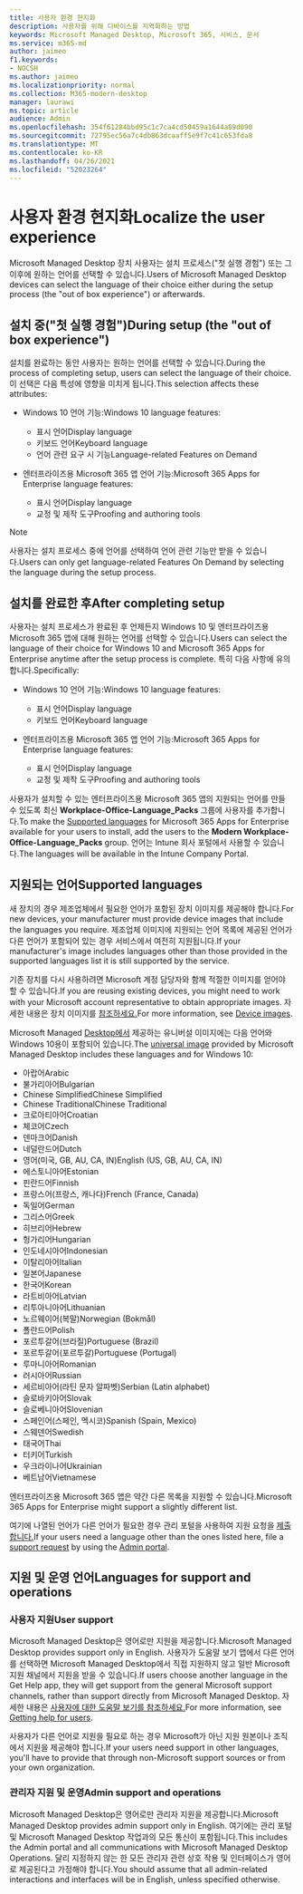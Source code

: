```yaml
---
title: 사용자 환경 현지화
description: 사용자를 위해 디바이스를 지역화하는 방법
keywords: Microsoft Managed Desktop, Microsoft 365, 서비스, 문서
ms.service: m365-md
author: jaimeo
f1.keywords:
- NOCSH
ms.author: jaimeo
ms.localizationpriority: normal
ms.collection: M365-modern-desktop
manager: laurawi
ms.topic: article
audience: Admin
ms.openlocfilehash: 354f61284bbd95c1c7ca4cd50459a1644a89d090
ms.sourcegitcommit: 72795ec56a7c4db863dcaaff5e9f7c41c653fda8
ms.translationtype: MT
ms.contentlocale: ko-KR
ms.lasthandoff: 04/26/2021
ms.locfileid: "52023264"
---
```

# <a name="localize-the-user-experience"></a><span data-ttu-id="77f0b-104">사용자 환경 현지화</span><span class="sxs-lookup"><span data-stu-id="77f0b-104">Localize the user experience</span></span>

<span data-ttu-id="77f0b-105">Microsoft Managed Desktop 장치 사용자는 설치 프로세스("첫 실행 경험") 또는 그 이후에 원하는 언어를 선택할 수 있습니다.</span><span class="sxs-lookup"><span data-stu-id="77f0b-105">Users of Microsoft Managed Desktop devices can select the language of their choice either during the setup process (the "out of box experience") or afterwards.</span></span>

## <a name="during-setup-the-out-of-box-experience"></a><span data-ttu-id="77f0b-106">설치 중("첫 실행 경험")</span><span class="sxs-lookup"><span data-stu-id="77f0b-106">During setup (the "out of box experience")</span></span>

<span data-ttu-id="77f0b-107">설치를 완료하는 동안 사용자는 원하는 언어를 선택할 수 있습니다.</span><span class="sxs-lookup"><span data-stu-id="77f0b-107">During the process of completing setup, users can select the language of their choice.</span></span> <span data-ttu-id="77f0b-108">이 선택은 다음 특성에 영향을 미치게 됩니다.</span><span class="sxs-lookup"><span data-stu-id="77f0b-108">This selection affects these attributes:</span></span>

- <span data-ttu-id="77f0b-109">Windows 10 언어 기능:</span><span class="sxs-lookup"><span data-stu-id="77f0b-109">Windows 10 language features:</span></span>
    - <span data-ttu-id="77f0b-110">표시 언어</span><span class="sxs-lookup"><span data-stu-id="77f0b-110">Display language</span></span>
    - <span data-ttu-id="77f0b-111">키보드 언어</span><span class="sxs-lookup"><span data-stu-id="77f0b-111">Keyboard language</span></span>
    - <span data-ttu-id="77f0b-112">언어 관련 요구 시 기능</span><span class="sxs-lookup"><span data-stu-id="77f0b-112">Language-related Features on Demand</span></span>

- <span data-ttu-id="77f0b-113">엔터프라이즈용 Microsoft 365 앱 언어 기능:</span><span class="sxs-lookup"><span data-stu-id="77f0b-113">Microsoft 365 Apps for Enterprise language features:</span></span>
    - <span data-ttu-id="77f0b-114">표시 언어</span><span class="sxs-lookup"><span data-stu-id="77f0b-114">Display language</span></span>
    - <span data-ttu-id="77f0b-115">교정 및 제작 도구</span><span class="sxs-lookup"><span data-stu-id="77f0b-115">Proofing and authoring tools</span></span>

> [!NOTE]
> <span data-ttu-id="77f0b-116">사용자는 설치 프로세스 중에 언어를 선택하여 언어 관련 기능만 받을 수 있습니다.</span><span class="sxs-lookup"><span data-stu-id="77f0b-116">Users can only get language-related Features On Demand by selecting the language during the setup process.</span></span>

## <a name="after-completing-setup"></a><span data-ttu-id="77f0b-117">설치를 완료한 후</span><span class="sxs-lookup"><span data-stu-id="77f0b-117">After completing setup</span></span>

<span data-ttu-id="77f0b-118">사용자는 설치 프로세스가 완료된 후 언제든지 Windows 10 및 엔터프라이즈용 Microsoft 365 앱에 대해 원하는 언어를 선택할 수 있습니다.</span><span class="sxs-lookup"><span data-stu-id="77f0b-118">Users can select the language of their choice for Windows 10 and Microsoft 365 Apps for Enterprise anytime after the setup process is complete.</span></span> <span data-ttu-id="77f0b-119">특히 다음 사항에 유의합니다.</span><span class="sxs-lookup"><span data-stu-id="77f0b-119">Specifically:</span></span>

- <span data-ttu-id="77f0b-120">Windows 10 언어 기능:</span><span class="sxs-lookup"><span data-stu-id="77f0b-120">Windows 10 language features:</span></span>
    - <span data-ttu-id="77f0b-121">표시 언어</span><span class="sxs-lookup"><span data-stu-id="77f0b-121">Display language</span></span>
    - <span data-ttu-id="77f0b-122">키보드 언어</span><span class="sxs-lookup"><span data-stu-id="77f0b-122">Keyboard language</span></span>

- <span data-ttu-id="77f0b-123">엔터프라이즈용 Microsoft 365 앱 언어 기능:</span><span class="sxs-lookup"><span data-stu-id="77f0b-123">Microsoft 365 Apps for Enterprise language features:</span></span>
    - <span data-ttu-id="77f0b-124">표시 언어</span><span class="sxs-lookup"><span data-stu-id="77f0b-124">Display language</span></span>
    - <span data-ttu-id="77f0b-125">교정 및 제작 도구</span><span class="sxs-lookup"><span data-stu-id="77f0b-125">Proofing and authoring tools</span></span>

<span data-ttu-id="77f0b-126">사용자가 설치할 [](#supported-languages) 수 있는 엔터프라이즈용 Microsoft 365 앱의 지원되는 언어를 만들 수 있도록 최신 **Workplace-Office-Language_Packs** 그룹에 사용자를 추가합니다.</span><span class="sxs-lookup"><span data-stu-id="77f0b-126">To make the [Supported languages](#supported-languages) for Microsoft 365 Apps for Enterprise available for your users to install, add the users to the **Modern Workplace-Office-Language_Packs** group.</span></span> <span data-ttu-id="77f0b-127">언어는 Intune 회사 포털에서 사용할 수 있습니다.</span><span class="sxs-lookup"><span data-stu-id="77f0b-127">The languages will be available in the Intune Company Portal.</span></span>


## <a name="supported-languages"></a><span data-ttu-id="77f0b-128">지원되는 언어</span><span class="sxs-lookup"><span data-stu-id="77f0b-128">Supported languages</span></span>

<span data-ttu-id="77f0b-129">새 장치의 경우 제조업체에서 필요한 언어가 포함된 장치 이미지를 제공해야 합니다.</span><span class="sxs-lookup"><span data-stu-id="77f0b-129">For new devices, your manufacturer must provide device images that include the languages you require.</span></span> <span data-ttu-id="77f0b-130">제조업체 이미지에 지원되는 언어 목록에 제공된 언어가 다른 언어가 포함되어 있는 경우 서비스에서 여전히 지원됩니다.</span><span class="sxs-lookup"><span data-stu-id="77f0b-130">If your manufacturer's image includes languages other than those provided in the supported languages list it is still supported by the service.</span></span>

<span data-ttu-id="77f0b-131">기존 장치를 다시 사용하려면 Microsoft 계정 담당자와 함께 적절한 이미지를 얻어야 할 수 있습니다.</span><span class="sxs-lookup"><span data-stu-id="77f0b-131">If you are reusing existing devices, you might need to work with your Microsoft account representative to obtain appropriate images.</span></span> <span data-ttu-id="77f0b-132">자세한 내용은 장치 이미지를 [참조하세요.](../service-description/device-images.md)</span><span class="sxs-lookup"><span data-stu-id="77f0b-132">For more information, see [Device images](../service-description/device-images.md).</span></span>

<span data-ttu-id="77f0b-133">Microsoft Managed [Desktop에서](../service-description/device-images.md#universal-image) 제공하는 유니버설 이미지에는 다음 언어와 Windows 10용이 포함되어 있습니다.</span><span class="sxs-lookup"><span data-stu-id="77f0b-133">The [universal image](../service-description/device-images.md#universal-image) provided by Microsoft Managed Desktop includes these languages and for Windows 10:</span></span>

- <span data-ttu-id="77f0b-134">아랍어</span><span class="sxs-lookup"><span data-stu-id="77f0b-134">Arabic</span></span>
- <span data-ttu-id="77f0b-135">불가리아어</span><span class="sxs-lookup"><span data-stu-id="77f0b-135">Bulgarian</span></span>
- <span data-ttu-id="77f0b-136">Chinese Simplified</span><span class="sxs-lookup"><span data-stu-id="77f0b-136">Chinese Simplified</span></span>
- <span data-ttu-id="77f0b-137">Chinese Traditional</span><span class="sxs-lookup"><span data-stu-id="77f0b-137">Chinese Traditional</span></span>
- <span data-ttu-id="77f0b-138">크로아티아어</span><span class="sxs-lookup"><span data-stu-id="77f0b-138">Croatian</span></span>
- <span data-ttu-id="77f0b-139">체코어</span><span class="sxs-lookup"><span data-stu-id="77f0b-139">Czech</span></span>
- <span data-ttu-id="77f0b-140">덴마크어</span><span class="sxs-lookup"><span data-stu-id="77f0b-140">Danish</span></span>  
- <span data-ttu-id="77f0b-141">네덜란드어</span><span class="sxs-lookup"><span data-stu-id="77f0b-141">Dutch</span></span>  
- <span data-ttu-id="77f0b-142">영어(미국, GB, AU, CA, IN)</span><span class="sxs-lookup"><span data-stu-id="77f0b-142">English (US, GB, AU, CA, IN)</span></span>
- <span data-ttu-id="77f0b-143">에스토니아어</span><span class="sxs-lookup"><span data-stu-id="77f0b-143">Estonian</span></span>
- <span data-ttu-id="77f0b-144">핀란드어</span><span class="sxs-lookup"><span data-stu-id="77f0b-144">Finnish</span></span> 
- <span data-ttu-id="77f0b-145">프랑스어(프랑스, 캐나다)</span><span class="sxs-lookup"><span data-stu-id="77f0b-145">French (France, Canada)</span></span>
- <span data-ttu-id="77f0b-146">독일어</span><span class="sxs-lookup"><span data-stu-id="77f0b-146">German</span></span>
- <span data-ttu-id="77f0b-147">그리스어</span><span class="sxs-lookup"><span data-stu-id="77f0b-147">Greek</span></span>
- <span data-ttu-id="77f0b-148">히브리어</span><span class="sxs-lookup"><span data-stu-id="77f0b-148">Hebrew</span></span>
- <span data-ttu-id="77f0b-149">헝가리어</span><span class="sxs-lookup"><span data-stu-id="77f0b-149">Hungarian</span></span>
- <span data-ttu-id="77f0b-150">인도네시아어</span><span class="sxs-lookup"><span data-stu-id="77f0b-150">Indonesian</span></span>
- <span data-ttu-id="77f0b-151">이탈리아어</span><span class="sxs-lookup"><span data-stu-id="77f0b-151">Italian</span></span>
- <span data-ttu-id="77f0b-152">일본어</span><span class="sxs-lookup"><span data-stu-id="77f0b-152">Japanese</span></span>
- <span data-ttu-id="77f0b-153">한국어</span><span class="sxs-lookup"><span data-stu-id="77f0b-153">Korean</span></span>
- <span data-ttu-id="77f0b-154">라트비아어</span><span class="sxs-lookup"><span data-stu-id="77f0b-154">Latvian</span></span>
- <span data-ttu-id="77f0b-155">리투아니아어</span><span class="sxs-lookup"><span data-stu-id="77f0b-155">Lithuanian</span></span>
- <span data-ttu-id="77f0b-156">노르웨이어(복말)</span><span class="sxs-lookup"><span data-stu-id="77f0b-156">Norwegian (Bokmål)</span></span>
- <span data-ttu-id="77f0b-157">폴란드어</span><span class="sxs-lookup"><span data-stu-id="77f0b-157">Polish</span></span>
- <span data-ttu-id="77f0b-158">포르투갈어(브라질)</span><span class="sxs-lookup"><span data-stu-id="77f0b-158">Portuguese (Brazil)</span></span>
- <span data-ttu-id="77f0b-159">포르투갈어(포르투갈)</span><span class="sxs-lookup"><span data-stu-id="77f0b-159">Portuguese (Portugal)</span></span>
- <span data-ttu-id="77f0b-160">루마니아어</span><span class="sxs-lookup"><span data-stu-id="77f0b-160">Romanian</span></span>
- <span data-ttu-id="77f0b-161">러시아어</span><span class="sxs-lookup"><span data-stu-id="77f0b-161">Russian</span></span> 
- <span data-ttu-id="77f0b-162">세르비아어(라틴 문자 알파벳)</span><span class="sxs-lookup"><span data-stu-id="77f0b-162">Serbian (Latin alphabet)</span></span>
- <span data-ttu-id="77f0b-163">슬로바키아어</span><span class="sxs-lookup"><span data-stu-id="77f0b-163">Slovak</span></span>
- <span data-ttu-id="77f0b-164">슬로베니아어</span><span class="sxs-lookup"><span data-stu-id="77f0b-164">Slovenian</span></span>
- <span data-ttu-id="77f0b-165">스페인어(스페인, 멕시코)</span><span class="sxs-lookup"><span data-stu-id="77f0b-165">Spanish (Spain, Mexico)</span></span>
- <span data-ttu-id="77f0b-166">스웨덴어</span><span class="sxs-lookup"><span data-stu-id="77f0b-166">Swedish</span></span>
- <span data-ttu-id="77f0b-167">태국어</span><span class="sxs-lookup"><span data-stu-id="77f0b-167">Thai</span></span>
- <span data-ttu-id="77f0b-168">터키어</span><span class="sxs-lookup"><span data-stu-id="77f0b-168">Turkish</span></span>
- <span data-ttu-id="77f0b-169">우크라이나어</span><span class="sxs-lookup"><span data-stu-id="77f0b-169">Ukrainian</span></span>
- <span data-ttu-id="77f0b-170">베트남어</span><span class="sxs-lookup"><span data-stu-id="77f0b-170">Vietnamese</span></span>

<span data-ttu-id="77f0b-171">엔터프라이즈용 Microsoft 365 앱은 약간 다른 목록을 지원할 수 있습니다.</span><span class="sxs-lookup"><span data-stu-id="77f0b-171">Microsoft 365 Apps for Enterprise might support a slightly different list.</span></span>

<span data-ttu-id="77f0b-172">여기에 나열된 언어가 다른 언어가 필요한 경우 [](../working-with-managed-desktop/admin-support.md) 관리 포털을 사용하여 지원 요청을 [제출합니다.](access-admin-portal.md)</span><span class="sxs-lookup"><span data-stu-id="77f0b-172">If your users need a language other than the ones listed here, file a [support request](../working-with-managed-desktop/admin-support.md) by using the [Admin portal](access-admin-portal.md).</span></span>

## <a name="languages-for-support-and-operations"></a><span data-ttu-id="77f0b-173">지원 및 운영 언어</span><span class="sxs-lookup"><span data-stu-id="77f0b-173">Languages for support and operations</span></span>

### <a name="user-support"></a><span data-ttu-id="77f0b-174">사용자 지원</span><span class="sxs-lookup"><span data-stu-id="77f0b-174">User support</span></span>
<span data-ttu-id="77f0b-175">Microsoft Managed Desktop은 영어로만 지원을 제공합니다.</span><span class="sxs-lookup"><span data-stu-id="77f0b-175">Microsoft Managed Desktop provides support only in English.</span></span> <span data-ttu-id="77f0b-176">사용자가 도움말 보기 앱에서 다른 언어를 선택하면 Microsoft Managed Desktop에서 직접 지원하지 않고 일반 Microsoft 지원 채널에서 지원을 받을 수 있습니다.</span><span class="sxs-lookup"><span data-stu-id="77f0b-176">If users choose another language in the Get Help app, they will get support from the general Microsoft support channels, rather than support directly from Microsoft Managed Desktop.</span></span> <span data-ttu-id="77f0b-177">자세한 내용은 [사용자에 대한 도움말 보기를 참조하세요.](../working-with-managed-desktop/end-user-support.md)</span><span class="sxs-lookup"><span data-stu-id="77f0b-177">For more information, see [Getting help for users](../working-with-managed-desktop/end-user-support.md).</span></span>

<span data-ttu-id="77f0b-178">사용자가 다른 언어로 지원을 필요로 하는 경우 Microsoft가 아닌 지원 원본이나 조직에서 지원을 제공해야 합니다.</span><span class="sxs-lookup"><span data-stu-id="77f0b-178">If your users need support in other languages, you'll have to provide that through non-Microsoft support sources or from your own organization.</span></span>

### <a name="admin-support-and-operations"></a><span data-ttu-id="77f0b-179">관리자 지원 및 운영</span><span class="sxs-lookup"><span data-stu-id="77f0b-179">Admin support and operations</span></span>
<span data-ttu-id="77f0b-180">Microsoft Managed Desktop은 영어로만 관리자 지원을 제공합니다.</span><span class="sxs-lookup"><span data-stu-id="77f0b-180">Microsoft Managed Desktop provides admin support only in English.</span></span> <span data-ttu-id="77f0b-181">여기에는 관리 포털 및 Microsoft Managed Desktop 작업과의 모든 통신이 포함됩니다.</span><span class="sxs-lookup"><span data-stu-id="77f0b-181">This includes the Admin portal and all communications with Microsoft Managed Desktop Operations.</span></span> <span data-ttu-id="77f0b-182">달리 지정하지 않는 한 모든 관리자 관련 상호 작용 및 인터페이스가 영어로 제공된다고 가정해야 합니다.</span><span class="sxs-lookup"><span data-stu-id="77f0b-182">You should assume that all admin-related interactions and interfaces will be in English, unless specified otherwise.</span></span>


